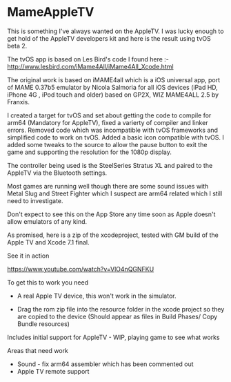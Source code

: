 # MameAppleTV


This is something I've always wanted on the AppleTV. I was lucky enough to get hold of the AppleTV developers kit and here is the result using tvOS beta 2.

The tvOS app is based on Les Bird's code I found here :- http://www.lesbird.com/iMame4All/iMame4All_Xcode.html

The original work is based on iMAME4all which is a iOS universal app, port of MAME 0.37b5 emulator by Nicola Salmoria for all iOS devices (iPad HD, iPhone 4G , iPod touch and older) based on GP2X, WIZ MAME4ALL 2.5 by Franxis. 

I created a target for tvOS and set about getting the code to compile for arm64 (Mandatory for AppleTV), fixed a varierty of compiler and linker errors. Removed code which was incompatible with tvOS frameworks and simplified code to work on tvOS. Added a basic icon compatible with tvOS. I added some tweaks to the source  to allow the pause button to exit the game and supporting the resolution for the 1080p display.

The controller being used is the SteelSeries Stratus XL  and paired to the AppleTV via the Bluetooth settings.

Most games are running well though there are some sound issues with Metal Slug and Street Fighter which I suspect are arm64 related which I still need to investigate.

Don't expect to see this on the App Store any time soon as Apple doesn't allow emulators of any kind.


As promised, here is a zip of the xcodeproject, tested with GM build of the Apple TV and Xcode 7.1 final.

See it in action

https://www.youtube.com/watch?v=VlO4nQGNFKU


To get this to work you need 

- A real  Apple TV device, this won't work in the simulator.

- Drag the rom zip file into the resource folder in the xcode project so they are copied to the device (Should appear as files in Build Phases/ Copy Bundle resources)


Includes initial support for AppleTV - WIP, playing game to see what works

Areas that need work

- Sound - fix arm64 assembler which has been commented out
- Apple TV remote support

